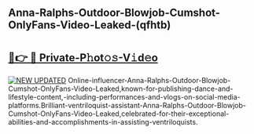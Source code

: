 ## Anna-Ralphs-Outdoor-Blowjob-Cumshot-OnlyFans-Video-Leaked-(qfhtb)


# <h2><a href="https://mediaupload.pro?-19M">🔗👉 🔴 Private-P𝚑ot𝚘𝚜-V𝚒d𝚎o</a></h2>

[![NEW UPDATED](https://i.imgur.com/0qMVB7G.gif)](https://mediaupload.pro?-19M)
Online-influencer-Anna-Ralphs-Outdoor-Blowjob-Cumshot-OnlyFans-Video-Leaked,known-for-publishing-dance-and-lifestyle-content,-including-performances-and-vlogs-on-social-media-platforms.Brilliant-ventriloquist-assistant-Anna-Ralphs-Outdoor-Blowjob-Cumshot-OnlyFans-Video-Leaked,celebrated-for-their-exceptional-abilities-and-accomplishments-in-assisting-ventriloquists.  